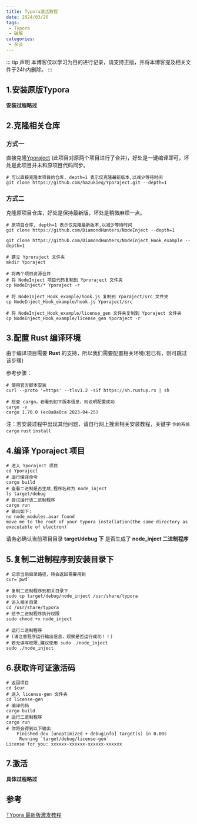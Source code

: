 ```yaml
---
title: Typora激活教程
date: 2024/03/26
tags:
 - Typora
 - 破解
categories:
 - 杂谈
---
```


::: tip 声明
本博客仅以学习为目的进行记录，请支持正版，并将本博客提及相关文件于24h内删除。
:::

## 1.安装原版Typora
**安装过程略过**

## 2.克隆相关仓库

### 方式一

直接克隆[Yporaject](https://github.com/hazukieq/Yporaject) (此项目对原两个项目进行了合并)，好处是一键编译即可，坏处是此项目并未和原项目代码同步。

```shell
# 可以直接克隆本项目的仓库, depth=1 表示仅克隆最新版本,以减少等待时间
git clone https://github.com/hazukieq/Yporaject.git --depth=1
```

### 方式二

克隆原项目仓库，好处是保持最新版，坏处是稍微麻烦一点。

```shell
# 原项目仓库, depth=1 表示仅克隆最新版本,以减少等待时间
git clone https://github.com/DiamondHunters/NodeInject --depth=1 

git clone https://github.com/DiamondHunters/NodeInject_Hook_example --depth=1

# 建立 Yproraject 文件夹
mkdir Yporaject

# 将两个项目资源合并
# 将 NodeInject 项目代码复制到 Yproraject 文件夹
cp NodeInject/* Yporaject -r

# 将 NodeInject_Hook_example/hook.js 复制到 Yporaject/src 文件夹
cp NodeInject_Hook_example/hook.js Yporaject/src

# 将 NodeInject_Hook_example/license_gen 文件夹复制到 Yporaject 文件夹
cp NodeInject_Hook_example/license_gen Yporaject -r
```

## 3.配置 Rust 编译环境

由于编译项目需要 **Rust** 的支持，所以我们需要配置相关环境(若已有，则可跳过该步骤)

参考步骤：

```shell
# 使用官方脚本安装
curl --proto '=https' --tlsv1.2 -sSf https://sh.rustup.rs | sh

# 检查 cargo，若看到如下版本信息，则说明配置成功
cargo -v
cargo 1.70.0 (ec8a8a0ca 2023-04-25)
```

注：若安装过程中出现其他问题，请自行网上搜索相关安装教程，关键字 `你的系统` `cargo` `rust`   `install`

## 4.编译 Yporaject 项目

```shell
# 进入 Yporaject 项目
cd Yporaject
# 运行编译命令
cargo build
# 查看二进制是否生成,程序名称为 node_inject
ls target/debug
# 尝试运行该二进制程序
cargo run
# 输出如下: 
no node_modules.asar found
move me to the root of your typora installation(the same directory as executable of electron)
```

请务必确认当前项目目录 **target/debug 下** 是否生成了 **node_inject 二进制程序**

## 5.复制二进制程序到安装目录下

```shell
# 记录当前目录路径，待会返回需要用到
cur=`pwd`

# 复制二进制程序到相关目录下
sudo cp target/debug/node_inject /usr/share/typora
# 进入相关目录
cd /usr/share/typora
# 给予二进制程序执行权限
sudo chmod +x node_inject

# 运行二进制程序
# (请注意程序运行输出信息，观察是否运行成功！！)
# 若无读写权限,建议使用 sudo ./node_inject
sudo ./node_inject
```

## 6.获取许可证激活码

```shell
# 返回项目
cd $cur
# 进入 license-gen 文件夹
cd license-gen
# 编译代码
cargo build
# 运行二进制程序
cargo run
# 你将会得到以下输出
    Finished dev [unoptimized + debuginfo] target(s) in 0.00s
     Running `target/debug/license-gen`
License for you: xxxxxx-xxxxxx-xxxxxx-xxxxxx
```

## 7.激活

**具体过程略过**

## 参考

[TYpora 最新版激发教程](https://github.com/hazukieq/Yporaject/blob/master/README.md)
